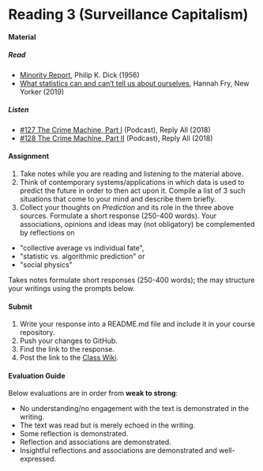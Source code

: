 # Reading 3 (Surveillance Capitalism)

#### Material
##### Read
- [Minority Report](https://cwanderson.org/wp-content/uploads/2011/11/Philip-K-Dick-The-Minority-Report.pdf), Philip K. Dick (1956)
- [What statistics can and can’t tell us about ourselves](https://www.newyorker.com/magazine/2019/09/09/what-statistics-can-and-cant-tell-us-about-ourselves), Hannah Fry, New Yorker (2019)

##### Listen
- [#127 The Crime Machine, Part I](https://gimletmedia.com/shows/reply-all/o2hx34) (Podcast), Reply All (2018)
- [#128 The Crime Machine, Part II](https://gimletmedia.com/shows/reply-all/n8hwl7/128-the-crime-machine-part-ii%23episode-player) (Podcast), Reply All (2018)



#### Assignment

1. Take notes while you are reading and listening to the material above.
2. Think of contemporary systems/applications in which data is used to predict the future in order to then act upon it. Compile a list of 3 such situations that come to your mind and describe them briefly.
3. Collect your thoughts on *Prediction* and its role in the three above sources. Formulate a short response (250-400 words). Your associations, opinions and ideas may (not obligatory) be complemented by reflections on
  - "collective average vs individual fate",
  - "statistic vs. algorithmic prediction" or
  - "social physics"

Takes notes formulate short responses (250-400 words); the may structure your writings using the prompts below.



#### Submit

1. Write your response into a README.md file and include it in your course repository.
2. Push your changes to GitHub.
3. Find the link to the response.
4. Post the link to the [Class Wiki](https://github.com/leoneckert/critical-data-and-visualization-spring-2021/wiki).

#### Evaluation Guide
Below evaluations are in order from **weak to strong**:
- No understanding/no engagement with the text is demonstrated in the writing.
- The text was read but is merely echoed in the writing.
- Some reflection is demonstrated.
- Reflection and associations are demonstrated.
- Insightful reflections and associations are demonstrated and well-expressed.

